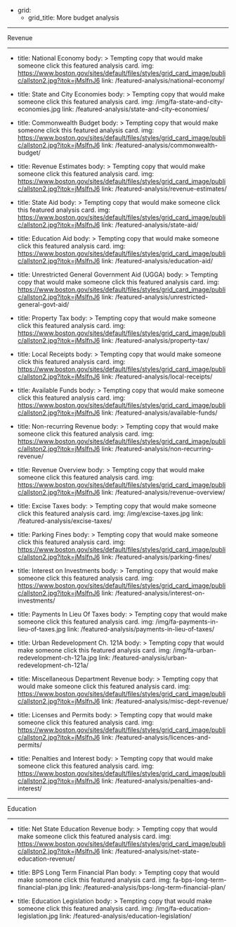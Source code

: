 - grid:
  - grid_title: More budget analysis

***********
Revenue
***********
  - title: National Economy
    body: >
      Tempting copy that would make someone click this featured analysis card.
    img: https://www.boston.gov/sites/default/files/styles/grid_card_image/public/allston2.jpg?itok=jMsIfnJ6
    link: /featured-analysis/national-economy/

  - title: State and City Economies
    body: >
      Tempting copy that would make someone click this featured analysis card.
    img: /img/fa-state-and-city-economies.jpg
    link: /featured-analysis/state-and-city-economies/

  - title: Commonwealth Budget
    body: >
      Tempting copy that would make someone click this featured analysis card.
    img: https://www.boston.gov/sites/default/files/styles/grid_card_image/public/allston2.jpg?itok=jMsIfnJ6
    link: /featured-analysis/commonwealth-budget/

  - title: Revenue Estimates
    body: >
      Tempting copy that would make someone click this featured analysis card.
    img: https://www.boston.gov/sites/default/files/styles/grid_card_image/public/allston2.jpg?itok=jMsIfnJ6
    link: /featured-analysis/revenue-estimates/

  - title: State Aid
    body: >
      Tempting copy that would make someone click this featured analysis card.
    img: https://www.boston.gov/sites/default/files/styles/grid_card_image/public/allston2.jpg?itok=jMsIfnJ6
    link: /featured-analysis/state-aid/

  - title: Education Aid
    body: >
      Tempting copy that would make someone click this featured analysis card.
    img: https://www.boston.gov/sites/default/files/styles/grid_card_image/public/allston2.jpg?itok=jMsIfnJ6
    link: /featured-analysis/education-aid/

  - title: Unrestricted General Government Aid (UGGA)
    body: >
      Tempting copy that would make someone click this featured analysis card.
    img: https://www.boston.gov/sites/default/files/styles/grid_card_image/public/allston2.jpg?itok=jMsIfnJ6
    link: /featured-analysis/unrestricted-general-govt-aid/

  - title: Property Tax
    body: >
      Tempting copy that would make someone click this featured analysis card.
    img: https://www.boston.gov/sites/default/files/styles/grid_card_image/public/allston2.jpg?itok=jMsIfnJ6
    link: /featured-analysis/property-tax/

  - title: Local Receipts
    body: >
      Tempting copy that would make someone click this featured analysis card.
    img: https://www.boston.gov/sites/default/files/styles/grid_card_image/public/allston2.jpg?itok=jMsIfnJ6
    link: /featured-analysis/local-receipts/

  - title: Available Funds
    body: >
      Tempting copy that would make someone click this featured analysis card.
    img: https://www.boston.gov/sites/default/files/styles/grid_card_image/public/allston2.jpg?itok=jMsIfnJ6
    link: /featured-analysis/available-funds/

  - title: Non-recurring Revenue
    body: >
      Tempting copy that would make someone click this featured analysis card.
    img: https://www.boston.gov/sites/default/files/styles/grid_card_image/public/allston2.jpg?itok=jMsIfnJ6
    link: /featured-analysis/non-recurring-revenue/

  - title: Revenue Overview
    body: >
      Tempting copy that would make someone click this featured analysis card.
    img: https://www.boston.gov/sites/default/files/styles/grid_card_image/public/allston2.jpg?itok=jMsIfnJ6
    link: /featured-analysis/revenue-overview/

  - title: Excise Taxes
    body: >
      Tempting copy that would make someone click this featured analysis card.
    img: /img/excise-taxes.jpg
    link: /featured-analysis/excise-taxes/

  - title: Parking Fines
    body: >
      Tempting copy that would make someone click this featured analysis card.
    img: https://www.boston.gov/sites/default/files/styles/grid_card_image/public/allston2.jpg?itok=jMsIfnJ6
    link: /featured-analysis/parking-fines/

  - title: Interest on Investments
    body: >
      Tempting copy that would make someone click this featured analysis card.
    img: https://www.boston.gov/sites/default/files/styles/grid_card_image/public/allston2.jpg?itok=jMsIfnJ6
    link: /featured-analysis/interest-on-investments/

  - title: Payments In Lieu Of Taxes
    body: >
      Tempting copy that would make someone click this featured analysis card.
    img: /img/fa-payments-in-lieu-of-taxes.jpg
    link: /featured-analysis/payments-in-lieu-of-taxes/

  - title: Urban Redevelopment Ch. 121A
    body: >
      Tempting copy that would make someone click this featured analysis card.
    img: /img/fa-urban-redevelopment-ch-121a.jpg
    link: /featured-analysis/urban-redevelopment-ch-121a/

  - title: Miscellaneous Department Revenue
    body: >
      Tempting copy that would make someone click this featured analysis card.
    img: https://www.boston.gov/sites/default/files/styles/grid_card_image/public/allston2.jpg?itok=jMsIfnJ6
    link: /featured-analysis/misc-dept-revenue/

  - title: Licenses and Permits
    body: >
      Tempting copy that would make someone click this featured analysis card.
    img: https://www.boston.gov/sites/default/files/styles/grid_card_image/public/allston2.jpg?itok=jMsIfnJ6
    link: /featured-analysis/licences-and-permits/

  - title: Penalties and Interest
    body: >
      Tempting copy that would make someone click this featured analysis card.
    img: https://www.boston.gov/sites/default/files/styles/grid_card_image/public/allston2.jpg?itok=jMsIfnJ6
    link: /featured-analysis/penalties-and-interest/

***********
Education
***********
  - title: Net State Education Revenue
    body: >
      Tempting copy that would make someone click this featured analysis card.
    img: https://www.boston.gov/sites/default/files/styles/grid_card_image/public/allston2.jpg?itok=jMsIfnJ6
    link: /featured-analysis/net-state-education-revenue/

  - title: BPS Long Term Financial Plan
    body: >
      Tempting copy that would make someone click this featured analysis card.
    img: fa-bps-long-term-financial-plan.jpg
    link: /featured-analysis/bps-long-term-financial-plan/

  - title: Education Legislation
    body: >
      Tempting copy that would make someone click this featured analysis card.
    img: /img/fa-education-legislation.jpg
    link: /featured-analysis/education-legislation/